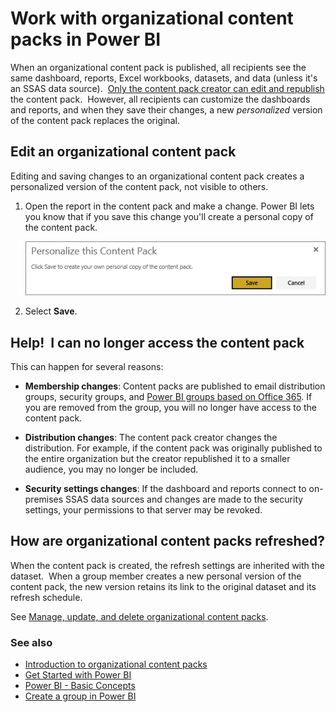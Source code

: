 <properties 
   pageTitle="Work with organizational content packs"
   description="Work with organizational content packs in Power BI"
   services="powerbi" 
   documentationCenter="" 
   authors="maggiesMSFT" 
   manager="mblythe" 
   editor=""
   tags=""
   qualityFocus="no"
   qualityDate=""/>
 
<tags
   ms.service="powerbi"
   ms.devlang="NA"
   ms.topic="article"
   ms.tgt_pltfrm="NA"
   ms.workload="powerbi"
   ms.date="04/28/2016"
   ms.author="maggies"/>
# Work with organizational content packs in Power BI

When an organizational content pack is published, all recipients see the same dashboard, reports, Excel workbooks, datasets, and data (unless it's an SSAS data source).  [Only the content pack creator can edit and republish](powerbi-service-organizational-content-packs-manage-update-delete.md) the content pack.  However, all recipients can customize the dashboards and reports, and when they save their changes, a new *personalized* version of the content pack replaces the original.

## Edit an organizational content pack

Editing and saving changes to an organizational content pack creates a personalized version of the content pack, not visible to others.

1.  Open the report in the content pack and make a change. Power BI lets you know that if you save this change you'll create a personal copy of the content pack. 

     ![](media/powerbi-service-organizational-content-packs-use-and-work-with/personalize.png)

2.  Select **Save**.  



## Help!  I can no longer access the content pack

This can happen for several reasons:

-   **Membership changes**:  Content packs are published to email distribution groups, security groups, and [Power BI groups based on Office 365](https://support.office.com/article/Create-a-group-in-Office-365-7124dc4c-1de9-40d4-b096-e8add19209e9).  If you are removed from the group, you will no longer have access to the content pack.

-   **Distribution changes**: The content pack creator changes the distribution. For example, if the content pack was originally published to the entire organization but the creator republished it to a smaller audience, you may no longer be included.

-   **Security settings changes**: If the dashboard and reports connect to on-premises SSAS data sources and changes are made to the security settings, your permissions to that server may be revoked.

## How are organizational content packs refreshed?

When the content pack is created, the refresh settings are inherited with the dataset.  When a group member creates a new personal version of the content pack, the new version retains its link to the original dataset and its refresh schedule. 

See [Manage, update, and delete organizational content packs](powerbi-service-organizational-content-packs-manage-update-delete.md).

### See also
-  [Introduction to organizational content packs](powerbi-service-organizational-content-packs-introduction.md)
-  [Get Started with Power BI](powerbi-service-get-started.md)
-  [Power BI - Basic Concepts](powerbi-service-basic-concepts.md)
-  [Create a group in Power BI](powerbi-service-create-a-group-in-power-bi.md)

